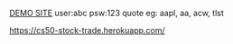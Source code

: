 <a href="https://cs50-stock-trade.herokuapp.com/">DEMO SITE</a>
user:abc
psw:123
quote eg: aapl, aa, acw, tlst

https://cs50-stock-trade.herokuapp.com/